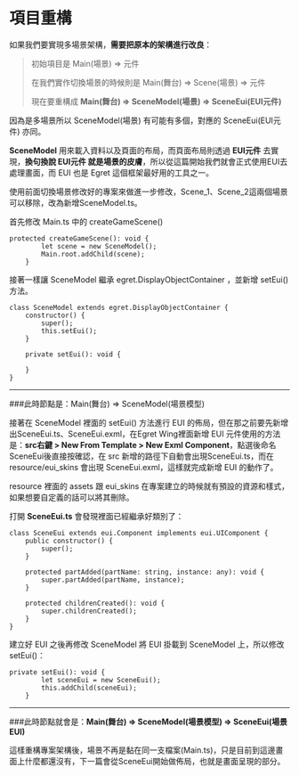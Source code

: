 # 項目重構

如果我們要實現多場景架構，**需要把原本的架構進行改良**：

> 初始項目是 Main(場景) => 元件
>
> 在我們實作切換場景的時候則是 Main(舞台) => Scene(場景) => 元件
>
> 現在要重構成 **Main(舞台) => SceneModel(場景) => SceneEui(EUI元件)**

因為是多場景所以 SceneModel(場景) 有可能有多個，對應的 SceneEui(EUI元件) 亦同。

**SceneModel** 用來載入資料以及頁面的布局，而頁面布局則透過 **EUI元件** 去實現，**換句換說 EUI元件 就是場景的皮膚**，所以從這篇開始我們就會正式使用EUI去處理畫面，而 EUI 也是 Egret 這個框架最好用的工具之一。

使用前面切換場景修改好的專案來做進一步修改，Scene_1、Scene_2這兩個場景可以移除，改為新增SceneModel.ts。

首先修改 Main.ts 中的 createGameScene()

```
protected createGameScene(): void {
        let scene = new SceneModel();
        Main.root.addChild(scene);
    }
```



接著一樣讓 SceneModel 繼承 egret.DisplayObjectContainer ，並新增 setEui() 方法。

```
class SceneModel extends egret.DisplayObjectContainer {
    constructor() {
        super();
        this.setEui();
    }

    private setEui(): void {

    }
}
```

----

###此時節點是：Main(舞台) => SceneModel(場景模型)

接著在 SceneModel 裡面的 setEui() 方法進行 EUI 的佈局，但在那之前要先新增出SceneEui.ts、SceneEui.exml，在Egret Wing裡面新增 EUI 元件使用的方法是：**src右鍵 > New From Template > New Exml Component**，點選後命名SceneEui後直接按確認，在 src 新增的路徑下自動會出現SceneEui.ts，而在 resource/eui_skins 會出現 SceneEui.exml，這樣就完成新增 EUI 的動作了。

resource 裡面的 assets 跟 eui_skins 在專案建立的時候就有預設的資源和樣式，如果想要自定義的話可以將其刪除。

打開 **SceneEui.ts** 會發現裡面已經繼承好類別了：

```
class SceneEui extends eui.Component implements eui.UIComponent {
	public constructor() {
		super();
	}

	protected partAdded(partName: string, instance: any): void {
		super.partAdded(partName, instance);
	}

	protected childrenCreated(): void {
		super.childrenCreated();
	}
}
```

建立好 EUI 之後再修改 SceneModel 將 EUI 掛載到 SceneModel 上，所以修改 setEui()：

```
private setEui(): void {
        let sceneEui = new SceneEui();
        this.addChild(sceneEui);
    }
```

----

###此時節點就會是：**Main(舞台) => SceneModel(場景模型) => SceneEui(場景EUI)**



這樣重構專案架構後，場景不再是黏在同一支檔案(Main.ts)，只是目前到這邊畫面上什麼都還沒有，下一篇會從SceneEui開始做佈局，也就是畫面呈現的部分。